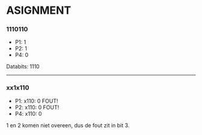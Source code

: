 # ASIGNMENT

### 1110110

- P1: 1
- P2: 1
- P4: 0

Databits: 1110

---

### xx1x110

- P1: x110: 0 FOUT!
- P2: x110: 0 FOUT!
- P4: x110: 0

1 en 2 komen niet overeen, dus de fout zit in bit 3.
